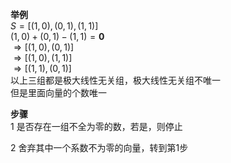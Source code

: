 **举例**  
$S=[(1,0),(0,1),(1,1)]$  
$(1,0)+(0,1)-(1,1)=\mathbf0$  
$\Rightarrow[(1,0),(0,1)]$  
$\Rightarrow[(1,0),(1,1)]$  
$\Rightarrow[(1,1),(0,1)]$  
以上三组都是极大线性无关组，极大线性无关组不唯一  
但是里面向量的个数唯一  
  
**步骤**  
1 是否存在一组不全为零的数，若是，则停止  
  
2 舍弃其中一个系数不为零的向量，转到第1步  
